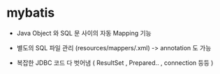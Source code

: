 # mybatis

- Java Object 와 SQL 문 사이의 자동 Mapping 기능 

- 별도의 SQL 파일 관리 (resources/mappers/.xml) -> annotation 도 가능 

- 복잡한 JDBC 코드 다 벗어냄 ( ResultSet , Prepared.. , connection 등등 ) 
